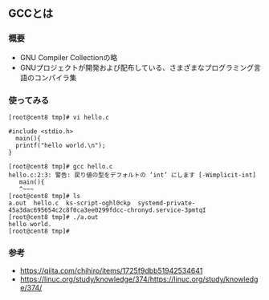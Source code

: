 ## GCCとは

### 概要
- GNU Compiler Collectionの略
- GNUプロジェクトが開発および配布している、さまざまなプログラミング言語のコンパイラ集

### 使ってみる
```
[root@cent8 tmp]# vi hello.c

#include <stdio.h>
  main(){
  printf("hello world.\n");
}

[root@cent8 tmp]# gcc hello.c
hello.c:2:3: 警告: 戻り値の型をデフォルトの ‘int’ にします [-Wimplicit-int]
   main(){
   ^~~~
[root@cent8 tmp]# ls
a.out  hello.c  ks-script-oghl0ckp  systemd-private-45a3dac695654c2c8f0ca3ee0299fdcc-chronyd.service-3pmtqI
[root@cent8 tmp]# ./a.out
hello world.
[root@cent8 tmp]#
```

### 参考
- https://qiita.com/chihiro/items/1725f9dbb51942534641
- https://linuc.org/study/knowledge/374/https://linuc.org/study/knowledge/374/
